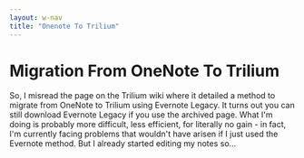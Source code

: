 ```yaml
---
layout: w-nav 
title: "Onenote To Trilium"
---
```


# Migration From OneNote To Trilium

So, I misread the page on the Trilium wiki where it detailed a method to migrate from OneNote to Trilium using Evernote Legacy. It turns out you can still download Evernote Legacy if you use the archived page. What I'm doing is probably more difficult, less efficient, for literally no gain - in fact, I'm currently facing problems that wouldn't have arisen if I just used the Evernote method. But I already started editing my notes so…

